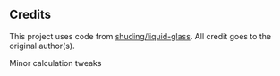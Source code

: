 ## Credits

This project uses code from [shuding/liquid-glass](https://github.com/shuding/liquid-glass).
All credit goes to the original author(s).

Minor calculation tweaks

